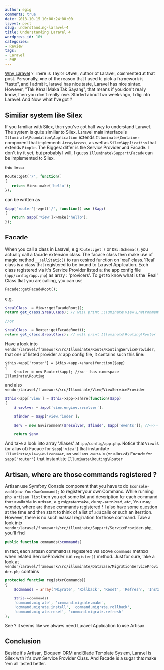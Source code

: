 ```yaml
---
author: egig
comments: true
date: 2013-10-15 10:00:24+00:00
layout: post
slug: understanding-laravel-4
title: Understanding Laravel 4
wordpress_id: 109
categories:
- Review
tags:
- Laravel
- PHP
---
```


[Why Laravel](https://www.reddit.com/r/PHP/comments/1eld2t/why_would_anyone_choose_laravel_over_symfony_or) ? There is Taylor Otwel, Author of Laravel, commented at that post. Personally, one of the reason that I used to pick a framework is "taste", and I admit it, laravel has nice taste, Laravel has nice sintax. However, "Tak Kenal Maka Tak Sayang", that means if you don't really know, then you don't really love. Started about two weeks ago, I dig into Laravel. And Now, what I've got ?<!-- more -->



## Similiar system like Silex



If you familiar with Silex, then you've got half way to understand Laravel. The system is quite similiar to Silex. Laravel main interface is `Illuminate\Foundation\Application` extends `Illuminate\Container` component that implements `ArrayAccess`, as well as `Silex\Application` that extends `Pimple`. The Biggest differ is the Service Provider and Facade. I don't try it yet, but probably I will, I guess `Illuminate\Support\Facade` can be implemented to Silex.

this lines:


    
```php 
Route::get('/', function()
{
   return View::make('hello');
});
```


can be written as


    
```php    
$app['router']->get('/', function() use ($app)
{
   return $app['view']->make('hello');
});
```
    

## Facade


When you call a class in Laravel, e.g `Route::get()` or `DB::Schema()`, you actually call a facade extension class. The facade class then make use of magic method `__callStatic()` to run desired function on 'real' class. 'Real' class is a class that registered to be bound to Laravel Application. Each class registered via it's Service Provider listed at the app config file (`app/config/app.php`) as array : 'providers'. To get to know what is the 'Real' Class that you are calling, you can use


    
```php    
Facade::getFacadeRoot();
```
    



e.g,


    
```php
$realClass  = View::getFacadeRoot();
return get_class($realClass); // will print Illuminate\View\Environment

//or

$realClass  = Route::getFacadeRoot();
return get_class($realClass); // will print Illuminate\Routing\Router
```



Have a look into `vendor/laravel/framework/src/Illuminate/Route/RoutingServiceProvider`, that one of listed provider at app config file, it contains such this line:


    
    
    $this->app['router'] = $this->app->share(function($app)
    {
        $router = new Router($app); //<<-- has namespace Illuminate\Routing 
    



and also `vendor/laravel/framework/src/Illuminate/View/ViewServiceProvider`


    
```php
$this->app['view'] = $this->app->share(function($app)
{
    $resolver = $app['view.engine.resolver'];

    $finder = $app['view.finder'];

    $env = new Environment($resolver, $finder, $app['events']); //<<-- has namespace Illuminate/View

    return $env
```
    



And take a look into array 'aliases' at `app/config/app.php`. Notice that `View` is (or alias of) Facade for `$app['view']` that instantiate `Illuminate\View\Environment`, as well ass `Route` is (or alias of) Facade for `$app['router']` that instantiate `Illuminate\Routing\Router`;



## Artisan, where are those commands registered ?



Artisan use Symfony Console component that you have to do `$console->add(new YourOwnCommand);` to register your own Command. While running `php artisan list` then you get some list and description for each command that available in artisan, e.g migrate:make, dump-autoload, etc, You may wonder, where are those commands registered ? I also have some question at the time and then start to think of a list of `add` calls or such an iteration. However, there is no such massal regitration for those command. Take a look into `vendor/laravel/framework/src/illuminate/Support/ServiceProvider.php`, you'll find


    
```php    
public function commands($commands)
```



In fact, each artisan command is registered via above `commands` method when related ServiceProvider run `register()` method. Just for sure, take a look at `vendor/laravel/framework/src/illuminate/Database/MigrationServiceProvider.php` contains


    
```php
protected function registerCommands()
{
    $commands = array('Migrate', 'Rollback', 'Reset', 'Refresh', 'Install', 'Make');

    $this->commands(
    'command.migrate', 'command.migrate.make',
    'command.migrate.install', 'command.migrate.rollback',
    'command.migrate.reset', 'command.migrate.refresh'
);
```
    



See ? it seems like we always need Laravel Application to use Artisan.




## Conclusion



Beside it's Artisan, Eloquent ORM and Blade Template System, Laravel is Silex with it's own Service Provider Class. And Facade is a sugar that make 'em all tasted better.
